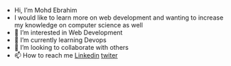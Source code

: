 - Hi, I’m Mohd Ebrahim
- I would like to learn more on web development and wanting to increase my knowledge on computer science as well
- 👀 I’m interested in Web Development
- 🌱 I’m currently learning Devops
- 💞️ I’m looking to collaborate with others
- 📫 How to reach me [Linkedin](www.linkedin.com/in/ebrahimjmi) [twiter](https://twitter.com/who_is_zauq)

<!---
ebrahimjmi/ebrahimjmi is a ✨ special ✨ repository because its `README.md` (this file) appears on your GitHub profile.
You can click the Preview link to take a look at your changes.
--->

